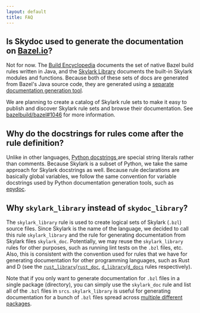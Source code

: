```yaml
---
layout: default
title: FAQ
---
```


## Is Skydoc used to generate the documentation on [Bazel.io](http://bazel.io)?

Not for now. The [Build Encyclopedia](http://bazel.io/docs/be/overview.html)
documents the set of native Bazel build rules written in Java, and the
[Skylark Library](http://bazel.io/docs/skylark/lib/globals.html) documents the
built-in Skylark modules and functions. Because both of these sets of docs are
generated from Bazel's Java source code, they are generated using a [separate
documentation generation
tool](https://github.com/bazelbuild/bazel/tree/master/src/main/java/com/google/devtools/build/docgen).

We are planning to create a catalog of Skylark rule sets to make it easy to
publish and discover Skylark rule sets and browse their documentation. See
[bazelbuild/bazel#1046](https://github.com/bazelbuild/bazel/issues/1046) for
more information.

## Why do the docstrings for rules come after the rule definition?

Unlike in other languages, [Python docstrings
](https://www.python.org/dev/peps/pep-0257/) are special string literals rather
than comments. Because Skylark is a subset of Python, we take the same approach
for Skylark docstrings as well. Because rule declarations are basically global
variables, we follow the same convention for variable docstrings used by Python
documentation generation tools, such as
[epydoc](http://epydoc.sourceforge.net/manual-docstring.html).

## Why `skylark_library` instead of `skydoc_library`?

The `skylark_library` rule is used to create logical sets of Skylark (`.bzl`)
source files. Since Skylark is the name of the language, we decided to call this
rule `skylark_library` and the rule for generating documentation from Skylark
files `skylark_doc`. Potentially, we may reuse the `skylark_library` rules for
other purposes, such as running lint tests on the `.bzl` files, etc. Also, this
is consistent with the convention used for rules that we have for generating
documentation for other programming languages, such as Rust and D (see the
[`rust_library`][rust_library]/[`rust_doc`][rust_doc],
[`d_library`][d_library]/[`d_docs`][d_docs] rules respectively).

[rust_library]: https://github.com/bazelbuild/rules_rust#rust_library
[rust_doc]: https://github.com/bazelbuild/rules_rust#rust_doc
[d_library]: https://github.com/bazelbuild/rules_d#d_binary
[d_docs]: https://github.com/bazelbuild/rules_d#d_docs

Note that if you only want to generate documentation for `.bzl` files in a
single package (directory), you can simply use the `skylark_doc` rule and list
all of the `.bzl` files in `srcs`. `skylark_library` is useful for generating
documentation for a bunch of `.bzl` files spread across [multiple different
packages](generating.html#multiple-targets).
